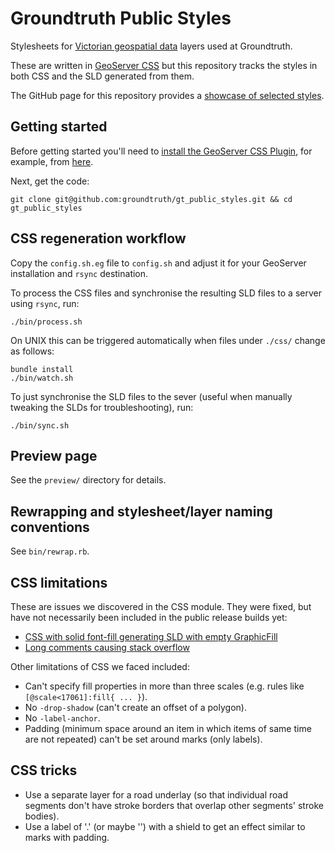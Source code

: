 # Groundtruth Public Styles

Stylesheets for [Victorian geospatial data](http://www.data.vic.gov.au/category/Spatial+Data)
layers used at Groundtruth.

These are written in [GeoServer CSS](http://docs.geoserver.org/latest/en/user/community/css/index.html)
but this repository tracks the styles in both CSS and the SLD generated from them.

The GitHub page for this repository provides a [showcase of selected styles](http://groundtruth.github.io/gt_public_styles).

## Getting started

Before getting started you'll need to
[install the GeoServer CSS Plugin](http://docs.geoserver.org/latest/en/user/community/css/install.html),
for example, from [here](http://gridlock.opengeo.org/geoserver/master/community-latest/).

Next, get the code:

    git clone git@github.com:groundtruth/gt_public_styles.git && cd gt_public_styles

## CSS regeneration workflow

Copy the `config.sh.eg` file to `config.sh` and adjust it for your GeoServer installation
and `rsync` destination.

To process the CSS files and synchronise the resulting SLD files to a server using `rsync`,
run:

    ./bin/process.sh

On UNIX this can be triggered automatically when files under `./css/` change as follows:

    bundle install
    ./bin/watch.sh

To just synchronise the SLD files to the sever (useful when manually tweaking the SLDs
for troubleshooting), run:

    ./bin/sync.sh

## Preview page

See the `preview/` directory for details.

## Rewrapping and stylesheet/layer naming conventions

See `bin/rewrap.rb`.

## CSS limitations

These are issues we discovered in the CSS module. They were fixed, but have not necessarily
been included in the public release builds yet:

* [CSS with solid font-fill generating SLD with empty GraphicFill](https://github.com/dwins/geoscript.scala/issues/25)
* [Long comments causing stack overflow](https://github.com/dwins/geoscript.scala/issues/27)

Other limitations of CSS we faced included:

* Can't specify fill properties in more than three scales (e.g. rules like `[@scale<17061]:fill{ ... }`).
* No `-drop-shadow` (can't create an offset of a polygon).
* No `-label-anchor`.
* Padding (minimum space around an item in which items of same time are not repeated)
  can't be set around marks (only labels).

## CSS tricks

* Use a separate layer for a road underlay (so that individual road segments don't have
  stroke borders that overlap other segments' stroke bodies).
* Use a label of '.' (or maybe '') with a shield to get an effect similar to marks with padding.




